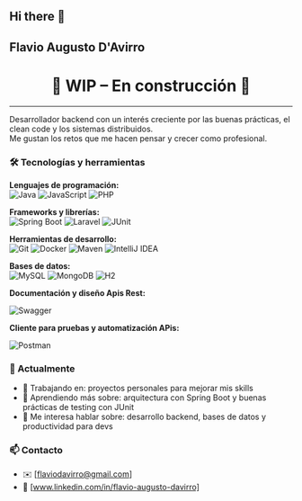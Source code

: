 ## Hi there 👋
## Flavio Augusto D'Avirro

<!--
**FlavioKde/FlavioKde** is a ✨ _special_ ✨ repository because its `README.md` (this file) appears on your GitHub profile.

Here are some ideas to get you started:

- 🔭 I’m currently working on ...
- 🌱 I’m currently learning ...
- 👯 I’m looking to collaborate on ...
- 🤔 I’m looking for help with ...
- 💬 Ask me about ...
- 📫 How to reach me: ...
- 😄 Pronouns: ...
- ⚡ Fun fact: ...
-->

<h1 align="center">🚧 WIP – En construcción 🚧</h1>

---



Desarrollador backend con un interés creciente por las buenas prácticas, el clean code y los sistemas distribuidos.  
Me gustan los retos que me hacen pensar y crecer como profesional.

### 🛠️ Tecnologías y herramientas

**Lenguajes de programación:**  
![Java](https://img.shields.io/badge/Java-ED8B00?style=flat-square&logo=java&logoColor=white)
![JavaScript](https://img.shields.io/badge/JavaScript-F7DF1E?style=flat-square&logo=javascript&logoColor=black)
![PHP](https://img.shields.io/badge/PHP-777BB4?style=flat-square&logo=php&logoColor=white)

**Frameworks y librerías:**  
![Spring Boot](https://img.shields.io/badge/Spring_Boot-6DB33F?style=flat-square&logo=spring-boot&logoColor=white)
![Laravel](https://img.shields.io/badge/Laravel-F55247?style=flat-square&logo=laravel&logoColor=white)
![JUnit](https://img.shields.io/badge/JUnit-25A162?style=flat-square&logo=java&logoColor=white)

**Herramientas de desarrollo:**  
![Git](https://img.shields.io/badge/Git-F05032?style=flat-square&logo=git&logoColor=white)
![Docker](https://img.shields.io/badge/Docker-2496ED?style=flat-square&logo=docker&logoColor=white)
![Maven](https://img.shields.io/badge/Maven-C71A36?style=flat-square&logo=apachemaven&logoColor=white)
![IntelliJ IDEA](https://img.shields.io/badge/IntelliJ-000000?style=flat-square&logo=intellij-idea&logoColor=white)

**Bases de datos:**  
![MySQL](https://img.shields.io/badge/MySQL-4479A1?style=flat-square&logo=mysql&logoColor=white)
![MongoDB](https://img.shields.io/badge/MongoDB-4EA94B?style=flat-square&logo=mongodb&logoColor=white)
![H2](https://img.shields.io/badge/H2-1C7EBB?style=flat-square&logo=h2&logoColor=white)

**Documentación y diseño Apis Rest:**

![Swagger](https://img.shields.io/badge/Swagger-85EA2D?style=flat-square&logo=swagger&logoColor=black)

**Cliente para pruebas y automatización APis:**

![Postman](https://img.shields.io/badge/Postman-FF6C37?style=flat-square&logo=postman&logoColor=white)

### 💼 Actualmente
- 🔭 Trabajando en: proyectos personales para mejorar mis skills
- 🌱 Aprendiendo más sobre: arquitectura con Spring Boot y buenas prácticas de testing con JUnit
- 💬 Me interesa hablar sobre: desarrollo backend, bases de datos y productividad para devs

<!-- Aquí puedes pegar la sección de tecnologías que ya hicimos -->

### 📫 Contacto
- ✉️ [flaviodavirro@gmail.com]
- 💼 [www.linkedin.com/in/flavio-augusto-davirro]

